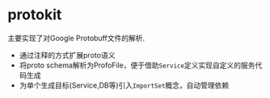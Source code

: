 # protokit

主要实现了对Google Protobuff文件的解析.

- 通过注释的方式扩展proto语义
- 将proto schema解析为ProfoFile，便于借助`Service`定义实现自定义的服务代码生成
- 为单个生成目标(Service,DB等)引入`ImportSet`概念，自动管理依赖
